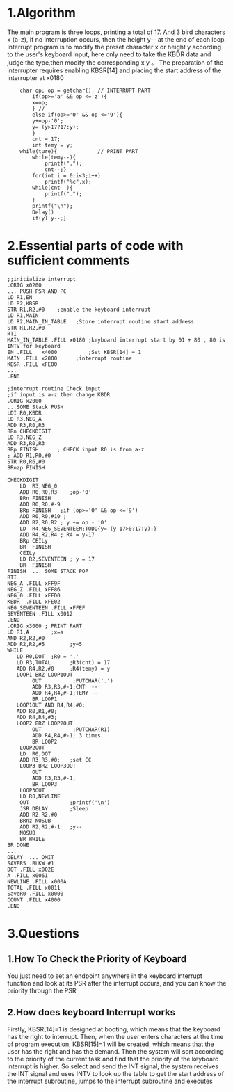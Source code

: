 # 1.Algorithm

The main program is three loops, printing a total of 17. And 3 bird characters x (a-z), if no interruption occurs, then the height y-- at the end of each loop.
Interrupt program is to modify the preset character x or height y according to the user's keyboard input, here only need to take the KBDR data and judge the type,then modify the corresponding x y 。
The preparation of the interrupter requires enabling KBSR[14] and placing the start address of the interrupter at x0180

```
	char op; op = getchar(); // INTERRUPT PART
		if(op>='a' && op <='z'){ 
		x=op;
		} // 
		else if(op>='0' && op <='9'){
		y+=op-'0'; 
		y= (y>17?17:y);
		}
		cnt = 17;
		int temy = y;
	while(ture){			 // PRINT PART
		while(temy--){ 
			printf(".");
			cnt--;}
		for(int i = 0;i<3;i++) 
			printf("%c",x);
		while(cnt--){
			printf(".");
		}
		printf("\n");
		Delay()
		if(y) y--;}
```

# 2.Essential parts of code with sufficient comments

```LC3
;;initialize interrupt
.ORIG x0200
... PUSH PSR AND PC
LD R1,EN
LD R2,KBSR
STR R1,R2,#0    ;enable the keyboard interrupt
LD R1,MAIN       
LD R2,MAIN_IN_TABLE   ;Store interrupt routine start address
STR R1,R2,#0        
RTI
MAIN_IN_TABLE .FILL x0180 ;keyboard interrupt start by 01 + 80 , 80 is INTV for keyboard
EN .FILL   x4000          ;Set KBSR[14] = 1
MAIN .FILL x2000      ;interrupt routine
KBSR .FILL xFE00     
...
.END

;interrupt routine Check input 
;if input is a-z then change KBDR
.ORIG x2000
...SOME Stack PUSH
LDI R0,KBDR
LD R3,NEG_A
ADD R3,R0,R3
BRn CHECKDIGIT
LD R3,NEG_Z
ADD R3,R0,R3
BRp FINISH		; CHECK input R0 is from a-z
; ADD R1,R0,#0
STR R0,R6,#0
BRnzp FINISH

CHECKDIGIT
    LD  R3,NEG_0
    ADD R0,R0,R3    ;op-'0'
    BRn FINISH
    ADD R0,R0,#-9
    BRp FINISH   ;if (op>='0' && op <='9')
    ADD R0,R0,#10 ; 
    ADD R2,R0,R2 ; y += op - '0'
    LD  R4,NEG_SEVENTEEN;TODO{y= (y-17>0?17:y);}
    ADD R4,R2,R4 ; R4 = y-17 
    BRp CEILy
    BR  FINISH
    CEILy 
    LD R2,SEVENTEEN ; y = 17
    BR  FINISH
FINISH	... SOME STACK POP
RTI
NEG_A .FILL xFF9F
NEG_Z .FILL xFF86
NEG_0 .FILL xFFD0
KBDR  .FILL xFE02
NEG_SEVENTEEN .FILL xFFEF
SEVENTEEN .FILL x0012
.END
.ORIG x3000 ; PRINT PART
LD R1,A       ;x=a
AND R2,R2,#0
ADD R2,R2,#5        ;y=5
WHILE
   LD R0,DOT  ;R0 = '.'
   LD R3,TOTAL      ;R3(cnt) = 17
   ADD R4,R2,#0     ;R4(temy) = y
   LOOP1 BRZ LOOP1OUT   
        OUT          ;PUTCHAR('.')
        ADD R3,R3,#-1;CNT  --
        ADD R4,R4,#-1;TEMY --
        BR LOOP1
   LOOP1OUT AND R4,R4,#0;
   ADD R0,R1,#0;
   ADD R4,R4,#3;
   LOOP2 BRZ LOOP2OUT   
        OUT          ;PUTCHAR(R1)
        ADD R4,R4,#-1; 3 times
        BR LOOP2
    LOOP2OUT
    LD  R0,DOT
    ADD R3,R3,#0;   ;set CC
    LOOP3 BRZ LOOP3OUT
        OUT
        ADD R3,R3,#-1;
        BR LOOP3
    LOOP3OUT
    LD R0,NEWLINE
    OUT             ;printf('\n')
    JSR DELAY       ;Sleep
    ADD R2,R2,#0    
    BRnz NOSUB
    ADD R2,R2,#-1   ;y--
    NOSUB
    BR WHILE
BR DONE
... 
DELAY  ... OMIT
SAVER5 .BLKW #1
DOT .FILL x002E
A .FILL x0061
NEWLINE .FILL x000A
TOTAL .FILL x0011
SaveR0 .FILL x0000
COUNT .FILL x4000
.END
```

# 3.Questions

## 1.How To Check the Priority of Keyboard

You just need to set an endpoint anywhere in the keyboard interrupt function and look at its PSR after the interrupt occurs, and you can know the priority through the PSR

## 2.How does keyboard Interrupt works

Firstly, KBSR[14]=1 is designed at booting, which means that the keyboard has the right to interrupt. Then, when the user enters characters at the time of program execution, KBSR[15]=1 will be created, which means that the user has the right and has the demand. Then the system will sort according to the priority of the current task and find that the priority of the keyboard interrupt is higher. So select and send the INT signal, the system receives the INT signal and uses INTV to look up the table to get the start address of the interrupt subroutine, jumps to the interrupt subroutine and executes